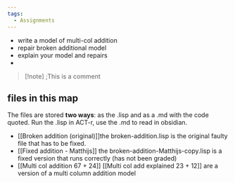 ```yaml
---
tags:
  - Assignments
---
```


- write a model of multi-col addition
- repair broken additional model
- explain your model and repairs
- 
>[!note] ;This is a comment

## files in this map

The files are stored **two ways**: as the .lisp and as a .md with the code quoted. Run the .lisp in ACT-r, use the .md to read in obsidian.
- [[Broken addition (original)]]the broken-addition.lisp is the original faulty file that has to be fixed.
- [[Fixed addition - Matthijs]] the broken-addition-Matthijs-copy.lisp is a fixed version that runs correctly (has not been graded)
- [[Multi col addition 67 + 24]] [[Multi col add explained 23 + 12]] are a version of a multi column addition model